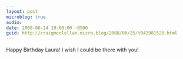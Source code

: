 ```yaml
---
layout: post
microblog: true
audio: 
date: 2008-06-24 19:00:00 -0500
guid: http://craigmcclellan.micro.blog/2008/06/25/t842981520.html
---
```

Happy Birthday Laura!  I wish I could be there with you!
